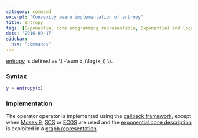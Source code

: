 ```yaml
---
category: command
excerpt: "Convexity aware implementation of entropy"
title: entropy
tags: [Exponential cone programming representable, Exponential and logarithmic functions]
date: '2016-09-17'
sidebar:
  nav: "commands"
---
```


[entropy](/command/entropy) is defined as \\( -\sum x_i\log(x_i) \\).

### Syntax

````matlab
y = entropy(x)
````

### Implementation

The operator operator is implemented using the [callback framework](/tutorial/nonlinearoperatorscallback), except when [Mosek 9](/solver/mosek), [SCS](/solver/scs) or  [ECOS](/solver/ecos)  are used and the [exponential cone description](/tutorial/exponentialcone) is exploited in a [graph representation](/tutorial/nonlinearoperatorsgraphs).
